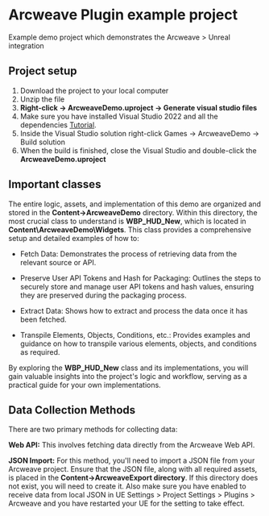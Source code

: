 # Arcweave Plugin example project
Example demo project which demonstrates the Arcweave > Unreal integration

## Project setup
1. Download the project to your local computer
2. Unzip the file
3. **Right-click -> ArcweaveDemo.uproject -> Generate visual studio files**
4. Make sure you have installed Visual Studio 2022 and all the dependencies [Tutorial](https://www.youtube.com/watch?v=8xJRr6Yr_LU).
5. Inside the Visual Studio solution right-click Games -> ArcweaveDemo -> Build solution
6. When the build is finished, close the Visual Studio and double-click the **ArcweaveDemo.uproject**

## Important classes
The entire logic, assets, and implementation of this demo are organized and stored in the **Content->ArcweaveDemo** directory. Within this directory, the most crucial class to understand is **WBP_HUD_New**, which is located in **Content\ArcweaveDemo\Widgets**. 
This class provides a comprehensive setup and detailed examples of how to:

- Fetch Data:
Demonstrates the process of retrieving data from the relevant source or API.

- Preserve User API Tokens and Hash for Packaging:
Outlines the steps to securely store and manage user API tokens and hash values, ensuring they are preserved during the packaging process.

- Extract Data:
Shows how to extract and process the data once it has been fetched.

- Transpile Elements, Objects, Conditions, etc.:
Provides examples and guidance on how to transpile various elements, objects, and conditions as required.

By exploring the **WBP_HUD_New** class and its implementations, you will gain valuable insights into the project's logic and workflow, serving as a practical guide for your own implementations.

## Data Collection Methods
There are two primary methods for collecting data:

**Web API:** This involves fetching data directly from the Arcweave Web API.

**JSON Import:** For this method, you'll need to import a JSON file from your Arcweave project. Ensure that the JSON file, along with all required assets, is placed in the **Content->ArcweaveExport directory**. If this directory does not exist, you will need to create it.
Also make sure you have enabled to receive data from local JSON in UE Settings > Project Settings > Plugins > Arcweave and you have restarted your UE for the setting to take effect.
